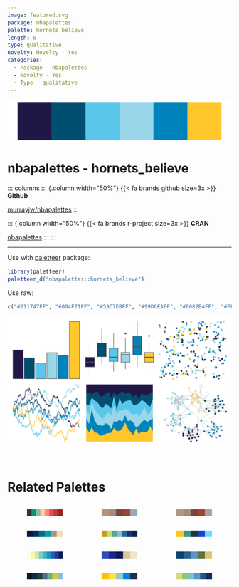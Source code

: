```yaml
---
image: featured.svg
package: nbapalettes
palette: hornets_believe
length: 6
type: qualitative
novelty: Novelty - Yes
categories:
  - Package - nbapalettes
  - Novelty - Yes
  - Type - qualitative
---
```


![](featured.svg)

# nbapalettes - hornets_believe 

::: columns
::: {.column width="50%"}
{{< fa brands github size=3x >}}
**Github**

[murrayjw/nbapalettes](https://github.com/murrayjw/nbapalettes)
:::

::: {.column width="50%"}
{{< fa brands r-project size=3x >}}
**CRAN**

[nbapalettes](https://CRAN.R-project.org/package=nbapalettes)
:::
:::

<hr> 

Use with [paletteer](https://emilhvitfeldt.github.io/paletteer/) package:

```r
library(paletteer)
paletteer_d("nbapalettes::hornets_believe")
```

Use raw:

```r
c("#211747FF", "#004F71FF", "#59C7EBFF", "#99D6EAFF", "#0082BAFF", "#FFC72CFF")
``` 

![](examples.png) 

<br>

# Related Palettes

<div class="list" style="display: grid; grid-template-columns: auto auto auto;"> <figure class="figure">
<a href="../../awtools/a_palette/"> <img src="../../awtools/a_palette/featured.svg" style="width: 100%;" class="figure-img"></a>
</figure> <figure class="figure">
<a href="../../ButterflyColors/hamadryas_feronia/"> <img src="../../ButterflyColors/hamadryas_feronia/featured.svg" style="width: 100%;" class="figure-img"></a>
</figure> <figure class="figure">
<a href="../../ButterflyColors/hamadryas_feronia/"> <img src="../../ButterflyColors/hamadryas_feronia/featured.svg" style="width: 100%;" class="figure-img"></a>
</figure> <figure class="figure">
<a href="../../beyonce/X19/"> <img src="../../beyonce/X19/featured.svg" style="width: 100%;" class="figure-img"></a>
</figure> <figure class="figure">
<a href="../../MoMAColors/VanGogh/"> <img src="../../MoMAColors/VanGogh/featured.svg" style="width: 100%;" class="figure-img"></a>
</figure> <figure class="figure">
<a href="../../fishualize/Acanthurus_olivaceus/"> <img src="../../fishualize/Acanthurus_olivaceus/featured.svg" style="width: 100%;" class="figure-img"></a>
</figure> <figure class="figure">
<a href="../../RColorBrewer/YlGnBu/"> <img src="../../RColorBrewer/YlGnBu/featured.svg" style="width: 100%;" class="figure-img"></a>
</figure> <figure class="figure">
<a href="../../lisa/YvesKlein/"> <img src="../../lisa/YvesKlein/featured.svg" style="width: 100%;" class="figure-img"></a>
</figure> <figure class="figure">
<a href="../../vangogh/StarryRhone/"> <img src="../../vangogh/StarryRhone/featured.svg" style="width: 100%;" class="figure-img"></a>
</figure> <figure class="figure">
<a href="../../ghibli/YesterdayMedium/"> <img src="../../ghibli/YesterdayMedium/featured.svg" style="width: 100%;" class="figure-img"></a>
</figure> <figure class="figure">
<a href="../../fishualize/Rhinecanthus_aculeatus/"> <img src="../../fishualize/Rhinecanthus_aculeatus/featured.svg" style="width: 100%;" class="figure-img"></a>
</figure> <figure class="figure">
<a href="../../MetBrewer/Hokusai3/"> <img src="../../MetBrewer/Hokusai3/featured.svg" style="width: 100%;" class="figure-img"></a>
</figure> 
</div>
